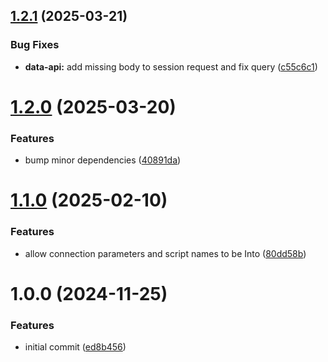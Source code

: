 ## [1.2.1](https://github.com/soliantconsulting/fm-script-client-rs/compare/v1.2.0...v1.2.1) (2025-03-21)


### Bug Fixes

* **data-api:** add missing body to session request and fix query ([c55c6c1](https://github.com/soliantconsulting/fm-script-client-rs/commit/c55c6c1f8ac6117dae812b98cef2be7ec3a9561d))

# [1.2.0](https://github.com/soliantconsulting/fm-script-client-rs/compare/v1.1.0...v1.2.0) (2025-03-20)


### Features

* bump minor dependencies ([40891da](https://github.com/soliantconsulting/fm-script-client-rs/commit/40891dab2c0d2f45accfc1125b37c84c7269c33f))

# [1.1.0](https://github.com/soliantconsulting/fm-script-client-rs/compare/v1.0.0...v1.1.0) (2025-02-10)


### Features

* allow connection parameters and script names to be Into<String> ([80dd58b](https://github.com/soliantconsulting/fm-script-client-rs/commit/80dd58b690b6d7cc0fe835fb22f392569ed5a174))

# 1.0.0 (2024-11-25)


### Features

* initial commit ([ed8b456](https://github.com/soliantconsulting/fm-script-client-rs/commit/ed8b456f804d8f7429201f7da8aff3374de6b1e8))

